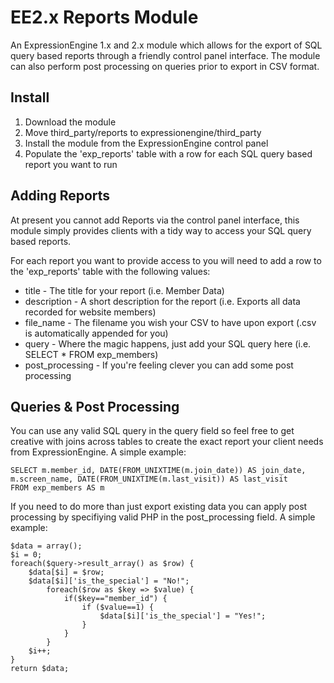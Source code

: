 EE2.x Reports Module
=====================

An ExpressionEngine 1.x and 2.x module which allows for the export of SQL query based reports through a friendly control panel interface. The module can also perform post processing on queries prior to export in CSV format.

Install
-------

1. Download the module
2. Move third\_party/reports to expressionengine/third\_party
3. Install the module from the ExpressionEngine control panel
5. Populate the 'exp_reports' table with a row for each SQL query based report you want to run

Adding Reports
--------------

At present you cannot add Reports via the control panel interface, this module simply provides clients with a tidy way to access your SQL query based reports.

For each report you want to provide access to you will need to add a row to the 'exp_reports' table with the following values:

* title - The title for your report (i.e. Member Data)
* description - A short description for the report (i.e. Exports all data recorded for website members)
* file_name - The filename you wish your CSV to have upon export (.csv is automatically appended for you)
* query - Where the magic happens, just add your SQL query here (i.e. SELECT * FROM exp_members)
* post_processing - If you're feeling clever you can add some post processing

Queries & Post Processing
-------------------------

You can use any valid SQL query in the query field so feel free to get creative with joins across tables to create the exact report your client needs from ExpressionEngine. A simple example:

```
SELECT m.member_id, DATE(FROM_UNIXTIME(m.join_date)) AS join_date, m.screen_name, DATE(FROM_UNIXTIME(m.last_visit)) AS last_visit
FROM exp_members AS m
```

If you need to do more than just export existing data you can apply post processing by specifiying valid PHP in the post_processing field. A simple example:

```
$data = array();
$i = 0;
foreach($query->result_array() as $row) {
    $data[$i] = $row;
    $data[$i]['is_the_special'] = "No!";
        foreach($row as $key => $value) {
            if($key=="member_id") {
                if ($value==1) {
                    $data[$i]['is_the_special'] = "Yes!";
                }
            }
        }
    $i++;
}
return $data;
```

